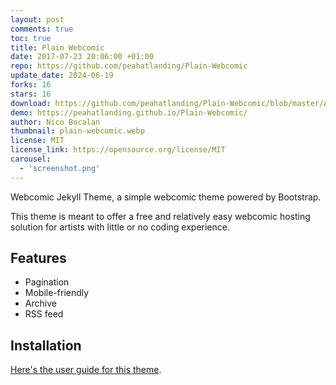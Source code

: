 ```yaml
---
layout: post
comments: true
toc: true
title: Plain Webcomic
date: 2017-07-23 20:06:00 +01:00
repo: https://github.com/peahatlanding/Plain-Webcomic
update_date: 2024-06-19
forks: 16
stars: 16
download: https://github.com/peahatlanding/Plain-Webcomic/blob/master/Archive.zip
demo: https://peahatlanding.github.io/Plain-Webcomic/
author: Nico Bocalan
thumbnail: plain-webcomic.webp
license: MIT
license_link: https://opensource.org/license/MIT
carousel:
  - 'screenshot.png'
---
```


Webcomic Jekyll Theme, a simple webcomic theme powered by Bootstrap.

This theme is meant to offer a free and relatively easy webcomic hosting solution for artists with little or no coding experience.

## Features

* Pagination
* Mobile-friendly
* Archive
* RSS feed

## Installation

[Here's the user guide for this theme](https://peahatlanding.github.io/Plain-Webcomic/docs/index.html).

